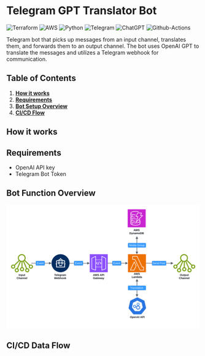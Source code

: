 # Telegram GPT Translator Bot

![Terraform](https://img.shields.io/badge/Terraform-7B42BC?style=flat-square&logo=terraform&logoColor=white)
![AWS](https://img.shields.io/badge/Amazon_Web_Services-FF9900?style=flat-square&logo=amazonwebservices&logoColor=white)
![Python](https://img.shields.io/badge/Python-FFD43B?style=flat-square&logo=python&logoColor=blue)
![Telegram](https://img.shields.io/badge/Telethon-2CA5E0?style=flat-square&logo=telegram&logoColor=white)
![ChatGPT](https://img.shields.io/badge/OpenApi-74aa9c?style=flat-square&logo=openai&logoColor=white)
![Github-Actions](https://img.shields.io/badge/GitHub_Actions-2088FF?style=flat-square&logo=github-actions&logoColor=white)

Telegram bot that picks up messages from an input channel, translates them, and forwards them to an output channel. The bot uses OpenAI GPT to translate the messages and utilizes a Telegram webhook for communication.

## Table of Contents

1. **[How it works](#how-it-works)**
2. **[Requirements](#requirements)**
3. **[Bot Setup Overview](#bot-function-overview)**
4. **[CI/CD Flow](#cicd-flow)**

## How it works

## Requirements

- OpenAI API key
- Telegram Bot Token

## Bot Function Overview

![bot-function.svg](assets/bot-function.svg)

## CI/CD Data Flow
